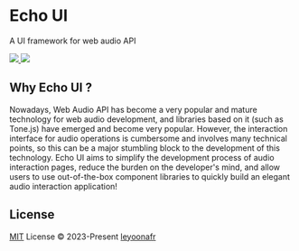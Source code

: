 # Echo UI

A UI framework for web audio API

<a href="./ROADMAP.md"> 
  <img src="https://img.shields.io/badge/ROADMAP-d4e7ec?style=flat" />
</a>

<a href="./LICENSE.md"> 
  <img src="https://img.shields.io/badge/License-MIT-d4e7ec?style=flat&labelColor=d4e7ec" />
</a>

## Why Echo UI ?

Nowadays, Web Audio API has become a very popular and mature technology for web audio development, and libraries based on it (such as Tone.js) have emerged and become very popular. However, the interaction interface for audio operations is cumbersome and involves many technical points, so this can be a major stumbling block to the development of this technology. Echo UI aims to simplify the development process of audio interaction pages, reduce the burden on the developer's mind, and allow users to use out-of-the-box component libraries to quickly build an elegant audio interaction application!

## License

[MIT](./LICENSE) License © 2023-Present [leyoonafr](https://github.com/codeacme17)
